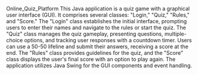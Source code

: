 Online_Quiz_Platform
This Java application is a quiz game with a graphical user interface (GUI). It comprises several classes: "Login," "Quiz," "Rules," and "Score." The "Login" class establishes the initial interface, prompting users to enter their names and navigate to the rules or start the quiz. The "Quiz" class manages the quiz gameplay, presenting questions, multiple-choice options, and tracking user responses with a countdown timer. Users can use a 50-50 lifeline and submit their answers, receiving a score at the end. The "Rules" class provides guidelines for the quiz, and the "Score" class displays the user's final score with an option to play again. The application utilizes Java Swing for the GUI components and event handling.
